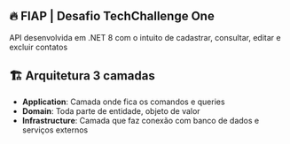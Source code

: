 ## :fire: FIAP | Desafio TechChallenge One

API desenvolvida em .NET 8 com o intuito de cadastrar, consultar, editar e excluir contatos

## :building_construction: Arquitetura 3 camadas
- **Application**: Camada onde fica os comandos e queries
- **Domain**: Toda parte de entidade, objeto de valor
- **Infrastructure**: Camada que faz conexão com banco de dados e serviços externos